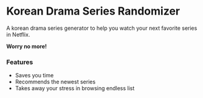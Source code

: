 # Korean Drama Series Randomizer

A korean drama series generator to help you watch your next favorite series in Netflix.

**Worry no more!**

### Features

- Saves you time
- Recommends the newest series
- Takes away your stress in browsing endless list
